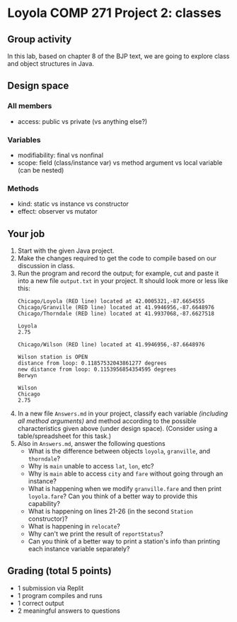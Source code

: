 # Loyola COMP 271 Project 2: classes

## Group activity

In this lab, based on chapter 8 of the BJP text, we are going to explore class and object structures in Java.

## Design space

### All members

- access: public vs private (vs anything else?)

### Variables

- modifiability: final vs nonfinal
- scope: field (class/instance var) vs method argument vs local variable (can be nested)

### Methods

- kind: static vs instance vs constructor
- effect: observer vs mutator

## Your job

1. Start with the given Java project.
1. Make the changes required to get the code to compile based on our discussion in class.
1. Run the program and record the output; for example, cut and paste it into a new file `output.txt` in your project. It should look more or less like this:
    ```
    Chicago/Loyola (RED line) located at 42.0005321,-87.6654555
    Chicago/Granville (RED line) located at 41.9946956,-87.6648976
    Chicago/Thorndale (RED line) located at 41.9937068,-87.6627518
    
    Loyola
    2.75
    
    Chicago/Wilson (RED line) located at 41.9946956,-87.6648976
    
    Wilson station is OPEN
    distance from loop: 0.11857532043861277 degrees
    new distance from loop: 0.1153956854354595 degrees
    Berwyn
    
    Wilson
    Chicago
    2.75
    ```
  1. In a new file `Answers.md` in your project, classify each variable *(including all method arguments)* and method according to the possible characteristics given above (under design space). (Consider using a table/spreadsheet for this task.)
1. Also in `Answers.md`, answer the following questions 
    - What is the difference between objects `loyola`, `granville`, and `thorndale`?
    - Why is `main` unable to access `lat`, `lon`, etc?
    - Why is `main` able to access `city` and `fare` without going through an instance?
    - What is happening when we modify `granville.fare` and then print `loyola.fare`? Can you think of a better way to provide this capability?
    - What is happening on lines 21-26 (in the second `Station` constructor)?
    - What is happening in `relocate`?
    - Why can't we print the result of `reportStatus`?
    - Can you think of a better way to print a station's info than printing each instance variable separately?

## Grading (total 5 points)

- 1 submission via Replit
- 1 program compiles and runs
- 1 correct output
- 2 meaningful answers to questions
